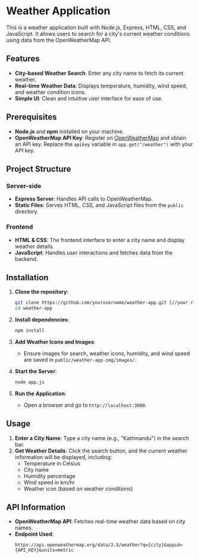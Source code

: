 # Weather Application

This is a weather application built with Node.js, Express, HTML, CSS, and JavaScript. It allows users to search for a city's current weather conditions using data from the OpenWeatherMap API.

## Features

- **City-based Weather Search**: Enter any city name to fetch its current weather.
- **Real-time Weather Data**: Displays temperature, humidity, wind speed, and weather condition icons.
- **Simple UI**: Clean and intuitive user interface for ease of use.

## Prerequisites

- **Node.js** and **npm** installed on your machine.
- **OpenWeatherMap API Key**: Register on [OpenWeatherMap](https://home.openweathermap.org/users/sign_up) and obtain an API key. Replace the `apikey` variable in `app.get("/weather")` with your API key.

## Project Structure

### Server-side

- **Express Server**: Handles API calls to OpenWeatherMap.
- **Static Files**: Serves HTML, CSS, and JavaScript files from the `public` directory.

### Frontend

- **HTML & CSS**: The frontend interface to enter a city name and display weather details.
- **JavaScript**: Handles user interactions and fetches data from the backend.

## Installation

1. **Clone the repository**:

   ```bash
   git clone https://github.com/yourusername/weather-app.git [//your repo name]
   cd weather-app
   ```

2. **Install dependencies**:

   ```bash
   npm install
   ```

3. **Add Weather Icons and Images**:

   - Ensure images for search, weather icons, humidity, and wind speed are saved in `public/weather-app-img/images/`.

4. **Start the Server**:

   ```bash
   node app.js
   ```

5. **Run the Application**:
   - Open a browser and go to `http://localhost:3000`.

## Usage

1. **Enter a City Name**: Type a city name (e.g., "Kathmandu") in the search bar.
2. **Get Weather Details**: Click the search button, and the current weather information will be displayed, including:
   - Temperature in Celsius
   - City name
   - Humidity percentage
   - Wind speed in km/hr
   - Weather icon (based on weather conditions)

## API Information

- **OpenWeatherMap API**: Fetches real-time weather data based on city names.
- **Endpoint Used**:
  ```url
  https://api.openweathermap.org/data/2.5/weather?q={city}&appid={API_KEY}&units=metric
  ```
